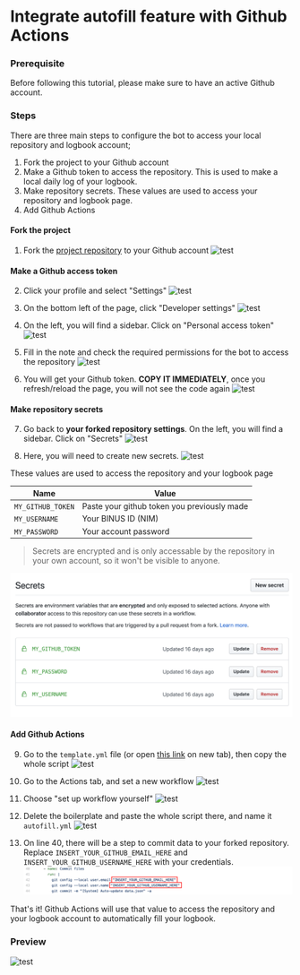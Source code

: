 # Integrate autofill feature with Github Actions

### Prerequisite
Before following this tutorial, please make sure to have an active Github account.

### Steps
There are three main steps to configure the bot to access your local repository and logbook account;
1. Fork the project to your Github account
2. Make a Github token to access the repository. This is used to make a local daily log of your logbook. 
3. Make repository secrets. These values are used to access your repository and logbook page.
4. Add Github Actions

#### Fork the project

1. Fork the [project repository](https://github.com/bernardadhitya/intern-logbook-chatbot) to your Github account
![test](autofill-github-actions-assets/1.png)

#### Make a Github access token

2. Click your profile and select "Settings"
![test](autofill-github-actions-assets/2.png)

3. On the bottom left of the page, click "Developer settings"
![test](autofill-github-actions-assets/3.png)

4. On the left, you will find a sidebar. Click on "Personal access token"
![test](autofill-github-actions-assets/4.png)

5. Fill in the note and check the required permissions for the bot to access the repository
![test](autofill-github-actions-assets/5.png)

6. You will get your Github token. **COPY IT IMMEDIATELY**, once you refresh/reload the page, you will not see the code again
![test](autofill-github-actions-assets/6.png)

#### Make repository secrets

7. Go back to **your forked repository settings**. On the left, you will find a sidebar. Click on "Secrets"
![test](autofill-github-actions-assets/7.png)

8. Here, you will need to create new secrets. 
![test](autofill-github-actions-assets/8.png)

These values are used to access the repository and your logbook page

| Name | Value |
| ---- | ----- |
| `MY_GITHUB_TOKEN` | Paste your github token you previously made |
| `MY_USERNAME` | Your BINUS ID (NIM) |
| `MY_PASSWORD` | Your account password |
> Secrets are encrypted and is only accessable by the repository in your own account, so it won't be visible to anyone.

![test](autofill-github-actions-assets/9.png)

#### Add Github Actions

9. Go to the `template.yml` file (or open [this link](https://github.com/bernardadhitya/intern-logbook-chatbot/blob/master/.github/workflows/template.yml) on new tab), then copy the whole script
![test](autofill-github-actions-assets/10.png)

10. Go to the Actions tab, and set a new workflow
![test](autofill-github-actions-assets/11.png)

11. Choose "set up workflow yourself"
![test](autofill-github-actions-assets/12.png)

12. Delete the boilerplate and paste the whole script there, and name it `autofill.yml`
![test](autofill-github-actions-assets/13.png)

13. On line 40, there will be a step to commit data to your forked repository. Replace `INSERT_YOUR_GITHUB_EMAIL_HERE` and `INSERT_YOUR_GITHUB_USERNAME_HERE` with your credentials.
![test](autofill-github-actions-assets/15.png)

That's it! Github Actions will use that value to access the repository and your logbook account to automatically fill your logbook.

### Preview

![test](autofill-github-actions-assets/14.png)


